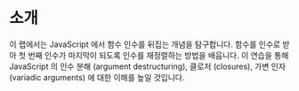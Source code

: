 # 소개

이 랩에서는 JavaScript 에서 함수 인수를 뒤집는 개념을 탐구합니다. 함수를 인수로 받아 첫 번째 인수가 마지막이 되도록 인수를 재정렬하는 방법을 배웁니다. 이 연습을 통해 JavaScript 의 인수 분해 (argument destructuring), 클로저 (closures), 가변 인자 (variadic arguments) 에 대한 이해를 높일 것입니다.
